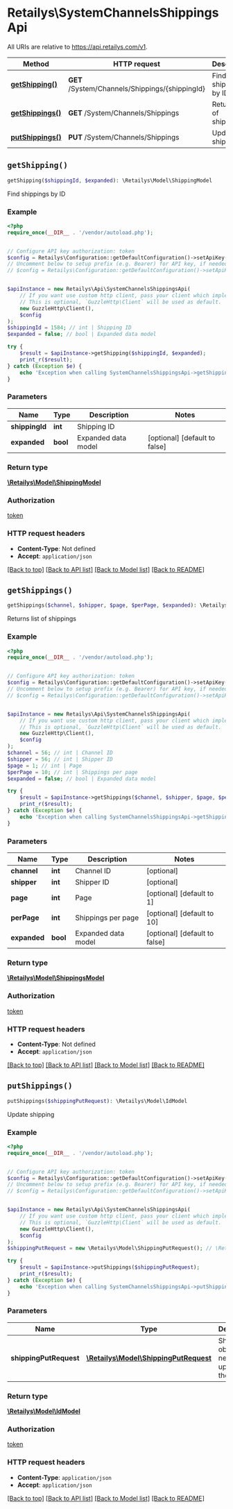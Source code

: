 # Retailys\SystemChannelsShippingsApi

All URIs are relative to https://api.retailys.com/v1.

Method | HTTP request | Description
------------- | ------------- | -------------
[**getShipping()**](SystemChannelsShippingsApi.md#getShipping) | **GET** /System/Channels/Shippings/{shippingId} | Find shippings by ID
[**getShippings()**](SystemChannelsShippingsApi.md#getShippings) | **GET** /System/Channels/Shippings | Returns list of shippings
[**putShippings()**](SystemChannelsShippingsApi.md#putShippings) | **PUT** /System/Channels/Shippings | Update shipping


## `getShipping()`

```php
getShipping($shippingId, $expanded): \Retailys\Model\ShippingModel
```

Find shippings by ID

### Example

```php
<?php
require_once(__DIR__ . '/vendor/autoload.php');


// Configure API key authorization: token
$config = Retailys\Configuration::getDefaultConfiguration()->setApiKey('token', 'YOUR_API_KEY');
// Uncomment below to setup prefix (e.g. Bearer) for API key, if needed
// $config = Retailys\Configuration::getDefaultConfiguration()->setApiKeyPrefix('token', 'Bearer');


$apiInstance = new Retailys\Api\SystemChannelsShippingsApi(
    // If you want use custom http client, pass your client which implements `GuzzleHttp\ClientInterface`.
    // This is optional, `GuzzleHttp\Client` will be used as default.
    new GuzzleHttp\Client(),
    $config
);
$shippingId = 1584; // int | Shipping ID
$expanded = false; // bool | Expanded data model

try {
    $result = $apiInstance->getShipping($shippingId, $expanded);
    print_r($result);
} catch (Exception $e) {
    echo 'Exception when calling SystemChannelsShippingsApi->getShipping: ', $e->getMessage(), PHP_EOL;
}
```

### Parameters

Name | Type | Description  | Notes
------------- | ------------- | ------------- | -------------
 **shippingId** | **int**| Shipping ID |
 **expanded** | **bool**| Expanded data model | [optional] [default to false]

### Return type

[**\Retailys\Model\ShippingModel**](../Model/ShippingModel.md)

### Authorization

[token](../../README.md#token)

### HTTP request headers

- **Content-Type**: Not defined
- **Accept**: `application/json`

[[Back to top]](#) [[Back to API list]](../../README.md#endpoints)
[[Back to Model list]](../../README.md#models)
[[Back to README]](../../README.md)

## `getShippings()`

```php
getShippings($channel, $shipper, $page, $perPage, $expanded): \Retailys\Model\ShippingsModel
```

Returns list of shippings

### Example

```php
<?php
require_once(__DIR__ . '/vendor/autoload.php');


// Configure API key authorization: token
$config = Retailys\Configuration::getDefaultConfiguration()->setApiKey('token', 'YOUR_API_KEY');
// Uncomment below to setup prefix (e.g. Bearer) for API key, if needed
// $config = Retailys\Configuration::getDefaultConfiguration()->setApiKeyPrefix('token', 'Bearer');


$apiInstance = new Retailys\Api\SystemChannelsShippingsApi(
    // If you want use custom http client, pass your client which implements `GuzzleHttp\ClientInterface`.
    // This is optional, `GuzzleHttp\Client` will be used as default.
    new GuzzleHttp\Client(),
    $config
);
$channel = 56; // int | Channel ID
$shipper = 56; // int | Shipper ID
$page = 1; // int | Page
$perPage = 10; // int | Shippings per page
$expanded = false; // bool | Expanded data model

try {
    $result = $apiInstance->getShippings($channel, $shipper, $page, $perPage, $expanded);
    print_r($result);
} catch (Exception $e) {
    echo 'Exception when calling SystemChannelsShippingsApi->getShippings: ', $e->getMessage(), PHP_EOL;
}
```

### Parameters

Name | Type | Description  | Notes
------------- | ------------- | ------------- | -------------
 **channel** | **int**| Channel ID | [optional]
 **shipper** | **int**| Shipper ID | [optional]
 **page** | **int**| Page | [optional] [default to 1]
 **perPage** | **int**| Shippings per page | [optional] [default to 10]
 **expanded** | **bool**| Expanded data model | [optional] [default to false]

### Return type

[**\Retailys\Model\ShippingsModel**](../Model/ShippingsModel.md)

### Authorization

[token](../../README.md#token)

### HTTP request headers

- **Content-Type**: Not defined
- **Accept**: `application/json`

[[Back to top]](#) [[Back to API list]](../../README.md#endpoints)
[[Back to Model list]](../../README.md#models)
[[Back to README]](../../README.md)

## `putShippings()`

```php
putShippings($shippingPutRequest): \Retailys\Model\IdModel
```

Update shipping

### Example

```php
<?php
require_once(__DIR__ . '/vendor/autoload.php');


// Configure API key authorization: token
$config = Retailys\Configuration::getDefaultConfiguration()->setApiKey('token', 'YOUR_API_KEY');
// Uncomment below to setup prefix (e.g. Bearer) for API key, if needed
// $config = Retailys\Configuration::getDefaultConfiguration()->setApiKeyPrefix('token', 'Bearer');


$apiInstance = new Retailys\Api\SystemChannelsShippingsApi(
    // If you want use custom http client, pass your client which implements `GuzzleHttp\ClientInterface`.
    // This is optional, `GuzzleHttp\Client` will be used as default.
    new GuzzleHttp\Client(),
    $config
);
$shippingPutRequest = new \Retailys\Model\ShippingPutRequest(); // \Retailys\Model\ShippingPutRequest | Shipping object that needs to be updated to the retailys

try {
    $result = $apiInstance->putShippings($shippingPutRequest);
    print_r($result);
} catch (Exception $e) {
    echo 'Exception when calling SystemChannelsShippingsApi->putShippings: ', $e->getMessage(), PHP_EOL;
}
```

### Parameters

Name | Type | Description  | Notes
------------- | ------------- | ------------- | -------------
 **shippingPutRequest** | [**\Retailys\Model\ShippingPutRequest**](../Model/ShippingPutRequest.md)| Shipping object that needs to be updated to the retailys |

### Return type

[**\Retailys\Model\IdModel**](../Model/IdModel.md)

### Authorization

[token](../../README.md#token)

### HTTP request headers

- **Content-Type**: `application/json`
- **Accept**: `application/json`

[[Back to top]](#) [[Back to API list]](../../README.md#endpoints)
[[Back to Model list]](../../README.md#models)
[[Back to README]](../../README.md)
